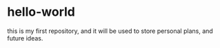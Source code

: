 # hello-world
this is my first repository, and it will be used to store personal plans, and future ideas.
